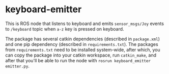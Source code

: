 # keyboard-emitter

This is ROS node that listens to keyboard and emits `sensor_msgs/Joy` events to `/keyboard` topic when `a-z` key is pressed on keyboard.

The package has several catkin dependencies (described in `package.xml`) and one pip dependency (described in `requirements.txt`). The packages from `requirements.txt` need to be installed system-wide, after which, you can copy the package into your catkin workspace, run `catkin_make`, and after that you'll be able to run the node with `rosrun keyboard_emitter emitter.py`.
